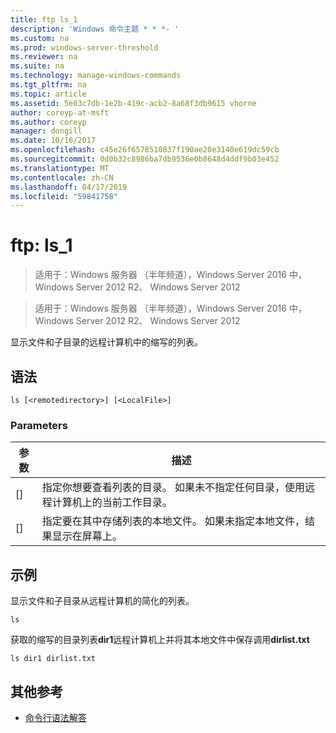 ```yaml
---
title: ftp ls_1
description: 'Windows 命令主题 * * *- '
ms.custom: na
ms.prod: windows-server-threshold
ms.reviewer: na
ms.suite: na
ms.technology: manage-windows-commands
ms.tgt_pltfrm: na
ms.topic: article
ms.assetid: 5e03c7db-1e2b-419c-acb2-8a68f3db9615 vhorne
author: coreyp-at-msft
ms.author: coreyp
manager: dongill
ms.date: 10/16/2017
ms.openlocfilehash: c45e26f6578510837f190ae20e3140e619dc59cb
ms.sourcegitcommit: 0d0b32c8986ba7db9536e0b8648d4ddf9b03e452
ms.translationtype: MT
ms.contentlocale: zh-CN
ms.lasthandoff: 04/17/2019
ms.locfileid: "59841758"
---
```

# <a name="ftp-ls1"></a>ftp: ls_1

>适用于：Windows 服务器 （半年频道），Windows Server 2016 中，Windows Server 2012 R2、 Windows Server 2012


>适用于：Windows 服务器 （半年频道），Windows Server 2016 中，Windows Server 2012 R2、 Windows Server 2012

显示文件和子目录的远程计算机中的缩写的列表。   
## <a name="syntax"></a>语法  
```  
ls [<remotedirectory>] [<LocalFile>]  
```  
### <a name="parameters"></a>Parameters  
|参数|描述|  
|-------|--------|  
|[<remotedirectory>]|指定你想要查看列表的目录。 如果未不指定任何目录，使用远程计算机上的当前工作目录。|  
|[<LocalFile>]|指定要在其中存储列表的本地文件。 如果未指定本地文件，结果显示在屏幕上。|  
## <a name="BKMK_Examples"></a>示例  
显示文件和子目录从远程计算机的简化的列表。  
```  
ls  
```  
获取的缩写的目录列表**dir1**远程计算机上并将其本地文件中保存调用**dirlist.txt**  
```  
ls dir1 dirlist.txt   
```  
## <a name="additional-references"></a>其他参考  
-   [命令行语法解答](command-line-syntax-key.md)  
